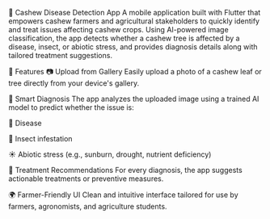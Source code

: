 🌿 Cashew Disease Detection App
A mobile application built with Flutter that empowers cashew farmers and agricultural stakeholders to quickly identify and treat issues affecting cashew crops. Using AI-powered image classification, the app detects whether a cashew tree is affected by a disease, insect, or abiotic stress, and provides diagnosis details along with tailored treatment suggestions.

📱 Features
📷 Upload from Gallery
Easily upload a photo of a cashew leaf or tree directly from your device's gallery.

🧠 Smart Diagnosis
The app analyzes the uploaded image using a trained AI model to predict whether the issue is:

🌿 Disease

🐛 Insect infestation

☀️ Abiotic stress (e.g., sunburn, drought, nutrient deficiency)

💊 Treatment Recommendations
For every diagnosis, the app suggests actionable treatments or preventive measures.

🌍 Farmer-Friendly UI
Clean and intuitive interface tailored for use by farmers, agronomists, and agriculture students.
